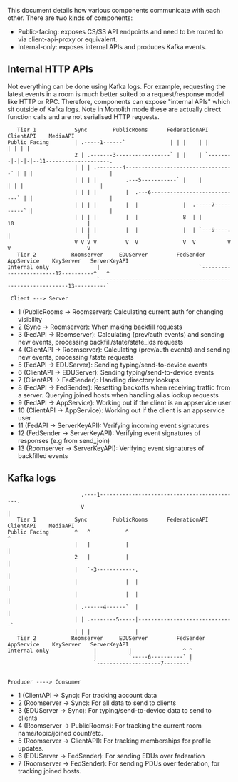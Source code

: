This document details how various components communicate with each other. There are two kinds of components:
 - Public-facing: exposes CS/SS API endpoints and need to be routed to via client-api-proxy or equivalent.
 - Internal-only: exposes internal APIs and produces Kafka events.

## Internal HTTP APIs

Not everything can be done using Kafka logs. For example, requesting the latest events in a room is much better suited to
a request/response model like HTTP or RPC. Therefore, components can expose "internal APIs" which sit outside of Kafka logs.
Note in Monolith mode these are actually direct function calls and are not serialised HTTP requests.

```
   Tier 1            Sync        PublicRooms      FederationAPI      ClientAPI    MediaAPI
Public Facing        | .-----1------`              | | |    | |        | | | |
                     2 | .-------3-----------------` | |    | `--------|-|-|-|--11--------------------.
                     | | | .--------4----------------------------------` | | |                        |
                     | | | |         .---5-----------` |    |            | | |                        |
                     | | | |         |  .---6----------------------------` | |                        |
                     | | | |         |  |              |  .-----7----------` |                        |
                     | | | |         |  |              8  | |                10                       |
                     | | | |         |  |              |  | `---9----.       |                        |
                     V V V V         V  V              V  V          V       V                        V
   Tier 2           Roomserver     EDUServer         FedSender       AppService    KeyServer   ServerKeyAPI
Internal only               |                               `------------------------12----------^   ^
                            `------------------------------------------------------------13----------`

 Client ---> Server
```
- 1 (PublicRooms -> Roomserver): Calculating current auth for changing visibility
- 2 (Sync -> Roomserver): When making backfill requests
- 3 (FedAPI -> Roomserver): Calculating (prev/auth events) and sending new events, processing backfill/state/state_ids requests
- 4 (ClientAPI -> Roomserver): Calculating (prev/auth events) and sending new events, processing /state requests
- 5 (FedAPI -> EDUServer): Sending typing/send-to-device events
- 6 (ClientAPI -> EDUServer): Sending typing/send-to-device events
- 7 (ClientAPI -> FedSender): Handling directory lookups
- 8 (FedAPI -> FedSender): Resetting backoffs when receiving traffic from a server. Querying joined hosts when handling alias lookup requests
- 9 (FedAPI -> AppService): Working out if the client is an appservice user
- 10 (ClientAPI -> AppService): Working out if the client is an appservice user
- 11 (FedAPI -> ServerKeyAPI): Verifying incoming event signatures
- 12 (FedSender -> ServerKeyAPI): Verifying event signatures of responses (e.g from send_join)
- 13 (Roomserver -> ServerKeyAPI): Verifying event signatures of backfilled events

## Kafka logs

```
                       .----1--------------------------------------------.
                       V                                                 |
   Tier 1            Sync        PublicRooms      FederationAPI      ClientAPI    MediaAPI
Public Facing        ^   ^           ^                                 ^  
                     |   |           |                                 |
                     2   |           |                                 |
                     |   `-3------------.                              |
                     |               |  |                              |
                     |               |  |                              |
                     | .------4------`  |                              |
                     | | .--------5-----|------------------------------`             
                     | | |              |           
   Tier 2           Roomserver     EDUServer         FedSender       AppService    KeyServer   ServerKeyAPI
Internal only              |          |                ^ ^
                           |          `-----6----------` |
                           `--------------------7--------`


Producer ----> Consumer
```
- 1 (ClientAPI -> Sync): For tracking account data
- 2 (Roomserver -> Sync): For all data to send to clients
- 3 (EDUServer -> Sync): For typing/send-to-device data to send to clients
- 4 (Roomserver -> PublicRooms): For tracking the current room name/topic/joined count/etc.
- 5 (Roomserver -> ClientAPI): For tracking memberships for profile updates.
- 6 (EDUServer -> FedSender): For sending EDUs over federation
- 7 (Roomserver -> FedSender): For sending PDUs over federation, for tracking joined hosts.
